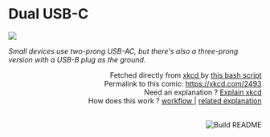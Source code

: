 # <b>Dual USB-C</b>

[![](https://imgs.xkcd.com/comics/dual_usb_c.png)](https://xkcd.com/2493)

<i>Small devices use two-prong USB-AC, but there&#39;s also a three-prong version with a USB-B plug as the ground.</i>

<div align="right">
  Fetched directly from
  <a href="https://xkcd.com">
    xkcd
  </a>
  by
  <a href="https://github.com/Vanille-N/Vanille-N/blob/master/fetch">
    this bash script
  </a>
</div>
<div align="right">
  Permalink to this comic:
  <a href="https://xkcd.com/2493">
    https://xkcd.com/2493
  </a>
</div>
<div align="right">
  Need an explanation ?
  <a href="https://www.explainxkcd.com/wiki/index.php/2493">
    Explain xkcd
  </a>
</div>
<div align="right">
  How does this work ?
  <a href="https://github.com/Vanille-N/Vanille-N/blob/master/.github/workflows/build.yml">
    workflow
  </a>
  |
  <a href="https://simonwillison.net/2020/Jul/10/self-updating-profile-readme/">
    related explanation
  </a>
</div><br>

<a href="https://github.com/Vanille-N/Vanille-N/actions"><img src="https://github.com/Vanille-N/Vanille-N/workflows/Build%20README/badge.svg" align="right" alt="Build README"></a>
